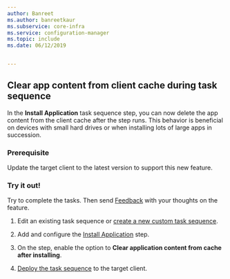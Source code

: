 ```yaml
---
author: Banreet
ms.author: banreetkaur
ms.subservice: core-infra
ms.service: configuration-manager
ms.topic: include
ms.date: 06/12/2019


---
```


## <a name="bkmk_tscache"></a> Clear app content from client cache during task sequence

<!--4485675-->

In the **Install Application** task sequence step, you can now delete the app content from the client cache after the step runs. This behavior is beneficial on devices with small hard drives or when installing lots of large apps in succession.

### Prerequisite

Update the target client to the latest version to support this new feature.

### Try it out!

Try to complete the tasks. Then send [Feedback](../../../../understand/product-feedback.md) with your thoughts on the feature.

1. Edit an existing task sequence or [create a new custom task sequence](../../../../../osd/deploy-use/create-a-custom-task-sequence.md).

1. Add and configure the [Install Application](../../../../../osd/understand/task-sequence-steps.md#BKMK_InstallApplication) step.

1. On the step, enable the option to **Clear application content from cache after installing**.

1. [Deploy the task sequence](../../../../../osd/deploy-use/deploy-a-task-sequence.md) to the target client.
